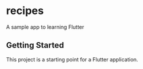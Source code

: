 # recipes

A sample app to learning Flutter

## Getting Started

This project is a starting point for a Flutter application.

